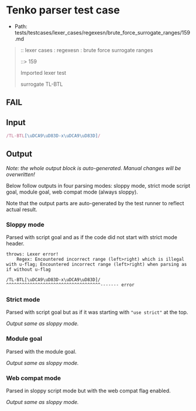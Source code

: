 # Tenko parser test case

- Path: tests/testcases/lexer_cases/regexesn/brute_force_surrogate_ranges/159.md

> :: lexer cases : regexesn : brute force surrogate ranges
>
> ::> 159
>
> Imported lexer test
>
> surrogate TL-BTL

## FAIL

## Input

`````js
/TL-BTL[\uDCA9\uD83D-x\uDCA9\uD83D]/
`````

## Output

_Note: the whole output block is auto-generated. Manual changes will be overwritten!_

Below follow outputs in four parsing modes: sloppy mode, strict mode script goal, module goal, web compat mode (always sloppy).

Note that the output parts are auto-generated by the test runner to reflect actual result.

### Sloppy mode

Parsed with script goal and as if the code did not start with strict mode header.

`````
throws: Lexer error!
    Regex: Encountered incorrect range (left>right) which is illegal with u-flag; Encountered incorrect range (left>right) when parsing as if without u-flag

/TL-BTL[\uDCA9\uD83D-x\uDCA9\uD83D]/
^^^^^^^^^^^^^^^^^^^^^^^^^^^^^^^^^^^^------- error
`````

### Strict mode

Parsed with script goal but as if it was starting with `"use strict"` at the top.

_Output same as sloppy mode._

### Module goal

Parsed with the module goal.

_Output same as sloppy mode._

### Web compat mode

Parsed in sloppy script mode but with the web compat flag enabled.

_Output same as sloppy mode._
